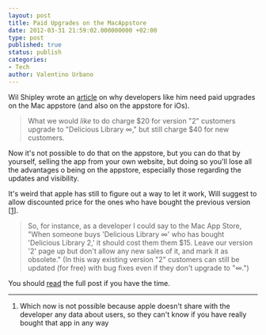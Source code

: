```yaml
---
layout: post
title: Paid Upgrades on the MacAppstore
date: 2012-03-31 21:59:02.000000000 +02:00
type: post
published: true
status: publish
categories:
- Tech
author: Valentino Urbano 
---
```


Wil Shipley wrote an [article][0] on why developers like him need paid upgrades on the Mac appstore (and also on the appstore for iOs).

> What we would _like_ to do charge $20 for version "2" customers upgrade to "Delicious Library ∞," but still charge $40 for new customers.

Now it's not possible to do that on the appstore, but you can do that by yourself, selling the app from your own website, but doing so you'll lose all the advantages o being on the appstore, especially those regarding the updates and visibility.

It's weird that apple has still to figure out a way to let it work, Will suggest to allow discounted price for the ones who have bought the previous version \[[1][1]\].

> So, for instance, as a developer I could say to the Mac App Store, "When someone buys 'Delicious Library ∞' who has bought 'Delicious Library 2,' it should cost them them $15\. Leave our version '2' page up but don't allow any new sales of it, and mark it as obsolete." (In this way existing version "2" customers can still be updated (for free) with bug fixes even if they don't upgrade to "∞.")

You should [read][0] the full post if you have the time.

---

1. Which now is not possible because apple doesn't share with the developer any data about users, so they can't know if you have really bought that app in any way


[0]: http://blog.wilshipley.com/2012/03/mac-app-store-needs-paid-upgrades.html
[1]: #1